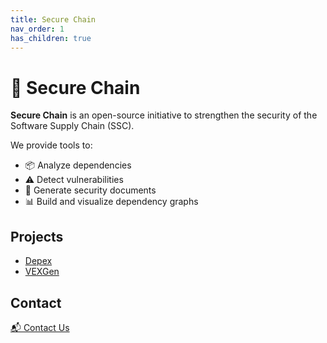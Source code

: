 ```yaml
---
title: Secure Chain
nav_order: 1
has_children: true
---
```


# 🔐 Secure Chain

**Secure Chain** is an open-source initiative to strengthen the security of the Software Supply Chain (SSC).

We provide tools to:

- 📦 Analyze dependencies
- ⚠️ Detect vulnerabilities
- 🧾 Generate security documents
- 📊 Build and visualize dependency graphs

## Projects

- [Depex](depex.md)
- [VEXGen](vexgen.md)

## Contact

[📬 Contact Us](contact.md)